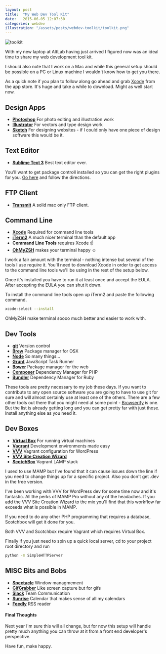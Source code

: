 ```yaml
---
layout: post
title:  "My Web Dev Tool Kit"
date:   2015-06-05 12:07:30
categories: webdev
illustration: "/assets/posts/webdev-toolkit/toolkit.png"
---
```

![toolkit](https://i.imgur.com/W1D4sSA.png)

With my new laptop at AltLab having just arrived I figured now was an ideal time to share my web development tool kit.

I should also note that I work on a Mac and while this general setup should be possible on a PC or Linux machine I wouldn't know how to get you there.

As a quick note if you plan to follow along go ahead and grab [Xcode](https://itunes.apple.com/us/app/xcode/id497799835?mt=12) from the app store. It's huge and take a while to download. Might as well start now.

## Design Apps

 * **[Photoshop](http://www.adobe.com/products/photoshop.html)** For photo editing and illustration work
 * **[Illustrator](http://www.adobe.com/products/illustrator.html)** For vectors and type design work
 * **[Sketch](http://bohemiancoding.com/sketch/)** For designing websites - if I could only have one piece of design software this would be it.


## Text Editor

 * **[Sublime Text 3](http://www.sublimetext.com/3)** Best text editor ever.

 You'll want to get package controll installed so you can get the right plugins for you. [Go here](https://packagecontrol.io/installation) and follow the directions.

## FTP Client

 * **[Transmit](https://panic.com/transmit/)** A solid mac only FTP client.


## Command Line

* **[Xcode](https://itunes.apple.com/us/app/xcode/https://itunes.apple.com/us/app/xcode/id497799835?mt=12)** Required for command line tools
* **[iTerm2](https://www.iterm2.com/)** A much nicer terminal than the default app
* **Command Line Tools** requires Xcode &#9757;
* **[OhMyZSH](https://github.com/robbyrussell/oh-my-zsh)** makes your terminal happy &#9786;

I work a fair amount with the terminal - nothing intense but several of the tools I use require it. You'll need to download Xcode in order to get access to the command line tools we'll be using in the rest of the setup below.

Once it's installed you have to run it at least once and accept the EULA. After accepting the EULA you can shut it down.

To install the command line tools open up iTerm2 and paste the following command.

```bash
xcode-select --install
```

OhMyZSH make terminal soooo much better and easier to work with.


## Dev Tools

 * **[git](http://git-scm.com/download/mac)** Version control
 * **[Brew](http://brew.sh/)** Package manager for OSX
 * **[Node](https://nodejs.org/)** So many things...
 * **[Grunt](http://gruntjs.com/)** JavaScript Task Runner
 * **[Bower](http://bower.io/)** Package manager for the web
 * **[Composer](https://getcomposer.org/)** Dependency Manager for PHP
 * **[Bundler](http://bundler.io/)** Dependency Manager for Ruby

These tools are pretty necessary to my job these days. If you want to contribute to any open source software you are going to have to use git for sure and will almost certainly use at least one of the others. There are a few other tools out there that you might need at some point - [Browserify](http://browserify.org/) is one. But the list is already getting long and you can get pretty far with just those. Install anything else as you need it.


## Dev Boxes

* **[Virtual Box](https://www.virtualbox.org/wiki/Downloads)** For running virtual machines
* **[Vagrant](https://www.vagrantup.com/downloads.html)** Development environments made easy
* **[VVV](https://github.com/Varying-Vagrant-Vagrants/VVV)** Vagrant configuration for WordPress
* **[VVV Site Creation Wizard](https://github.com/bradp/vv)**
* **[ScotchBox](https://box.scotch.io/)** Vagrant LAMP stack

I used to use MAMP but I've found that it can cause issues down the line if you need to change things up for a specific project. Also you don't get .dev in the free version.

I've been working with VVV for WordPress dev for some time now and it's fantastic. All the perks of MAMP Pro without any of the headaches. If you add the VVV Site Creation Wizard to the mix you'll find that this workflow far exceeds what is possible in MAMP.

If you need to do any other PHP programming that requires a database, Scotchbox will get it done for you.

Both VVV and Scotchbox require Vagrant which requires Virtual Box.

Finally if you just need to spin up a quick local server, cd to your project root directory and run

```bash
python -m SimpleHTTPServer
```

## MISC Bits and Bobs

* **[Spectacle](http://spectacleapp.com/)** Window managmement
* **[GifGrabber](http://www.gifgrabber.com/)** Like screen capture but for gifs
* **[Slack](https://slack.com/)** Team Communication
* **[Sunrise](https://calendar.sunrise.am/)** Calendar that makes sense of all my calendars
* **[Feedly](https://feedly.com/)** RSS reader

<div class="meta" markdown="1">

#### Final Thoughts

Next year I'm sure this will all change, but for now this setup will handle pretty much anything you can throw at it from a front end developer's perspective.

Have fun, make happy.

</div>
